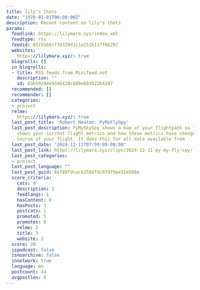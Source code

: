 ```yaml
---
title: lily's thots
date: "1970-01-01T00:00:00Z"
description: Recent content on lily's thots
params:
  feedlink: https://lilymara.xyz/index.xml
  feedtype: rss
  feedid: 0515568cf7d329d1c1e251b117f66297
  websites:
    https://lilymara.xyz/: true
  blogrolls: []
  in_blogrolls:
  - title: RSS feeds from Minifeed.net
    description: ""
    id: 83b59248e9346428c889eb03522b4297
  recommended: []
  recommender: []
  categories:
  - project
  relme:
    https://lilymara.xyz/: true
  last_post_title: 'Robert Heaton: PyMyFlySpy'
  last_post_description: PyMySkySpy shows a map of your flightpath so far. It also
    shows your current flight metrics and how these metrics have changed over the
    course of your flight. It does this for all data available from
  last_post_date: "2024-12-11T07:59:09-08:00"
  last_post_link: https://lilymara.xyz/clips/2024-12-11-py-my-fly-spy/
  last_post_categories:
  - project
  last_post_language: ""
  last_post_guid: 8ef89fdcac62584fdc97d79ee32e588e
  score_criteria:
    cats: 0
    description: 3
    feedlangs: 1
    hasContent: 0
    hasPosts: 3
    postcats: 1
    promoted: 5
    promotes: 0
    relme: 2
    title: 3
    website: 2
  score: 20
  ispodcast: false
  isnoarchive: false
  innetwork: true
  language: en
  postcount: 44
  avgpostlen: 0
---
```

